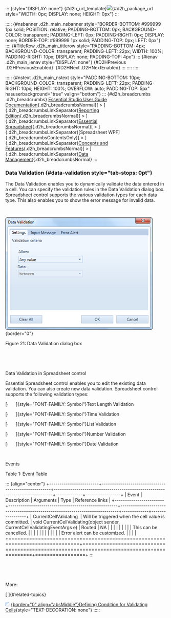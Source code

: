 ::: {style="DISPLAY: none"}
[](ms-xhelp:///?Id=d2h_url_template){#d2h_url_template}![](!package_url!){#d2h_package_url style="WIDTH: 0px; DISPLAY: none; HEIGHT: 0px"}
:::

::::: {#nsbanner .d2h_main_nsbanner style="BORDER-BOTTOM: #999999 1px solid; POSITION: relative; PADDING-BOTTOM: 0px; BACKGROUND-COLOR: transparent; PADDING-LEFT: 0px; PADDING-RIGHT: 0px; DISPLAY: none; BORDER-TOP: #999999 1px solid; PADDING-TOP: 0px; LEFT: 0px"}
:::: {#TitleRow .d2h_main_titlerow style="PADDING-BOTTOM: 4px; BACKGROUND-COLOR: transparent; PADDING-LEFT: 22px; WIDTH: 100%; PADDING-RIGHT: 10px; DISPLAY: none; PADDING-TOP: 4px"}
::: {#ienav .d2h_main_ienav style="DISPLAY: none"}
[](ms-xhelp:///?Id=e27ade8b-6764-4f60-9d9b-28978b1ac628){#D2HPrevious .D2HPreviousEnabled}  [](ms-xhelp:///?Id=c4e05552-3f8e-427e-b84b-f4e4428bce43){#D2HNext .D2HNextEnabled}
:::
::::
:::::

::::: {#nstext .d2h_main_nstext style="PADDING-BOTTOM: 10px; BACKGROUND-COLOR: transparent; PADDING-LEFT: 22px; PADDING-RIGHT: 10px; HEIGHT: 100%; OVERFLOW: auto; PADDING-TOP: 5px" hasuserbackground="true" valign="bottom"}
::: {#d2h_breadcrumbs .d2h_breadcrumbs}
[Essential Studio User Guide Documentation](ms-xhelp:///?Id=12457748-09e3-4d74-a240-8e049cedf030){.d2h_breadcrumbsNormal}[ \> ]{.d2h_breadcrumbsLinkSeparator}[Reporting Edition](ms-xhelp:///?Id=027aa5b6-6676-4f93-ad23-c20e8c45792e){.d2h_breadcrumbsNormal}[ \> ]{.d2h_breadcrumbsLinkSeparator}[Essential Spreadsheet](ms-xhelp:///?Id=25812fa4-b4ea-4485-bbfb-30849a783142){.d2h_breadcrumbsNormal}[ \> ]{.d2h_breadcrumbsLinkSeparator}[Spreadsheet WPF]{.d2h_breadcrumbsContentsOnly}[ \> ]{.d2h_breadcrumbsLinkSeparator}[Concepts and Features](ms-xhelp:///?Id=804a67a1-e889-4f6c-8d16-34b9ef155da4){.d2h_breadcrumbsNormal}[ \> ]{.d2h_breadcrumbsLinkSeparator}[Data Management](ms-xhelp:///?Id=78e4ac29-8fe3-4177-8fcf-346136f5791b){.d2h_breadcrumbsNormal}
:::

### Data Validation {#data-validation style="tab-stops: 0pt"}

The Data Validation enables you to dynamically validate the data entered in a cell. You can specify the validation rules in the Data Validation dialog box. Spreadsheet control supports the various validation types for each data type. This also enables you to show the error message for invalid data.

 

![](ImagesExt/image17_28.png){border="0"}

Figure 21: Data Validation dialog box

 

 

Data Validation in Spreadsheet control

Essential Spreadsheet control enables you to edit the existing data validation. You can also create new data validation. Spreadsheet control supports the following validation types:

[·      ]{style="FONT-FAMILY: Symbol"}Text Length Validation

[·      ]{style="FONT-FAMILY: Symbol"}Time Validation

[·      ]{style="FONT-FAMILY: Symbol"}List Validation

[·      ]{style="FONT-FAMILY: Symbol"}Number Validation

[·      ]{style="FONT-FAMILY: Symbol"}Date Validation

 

Events

Table 1: Event Table

::: {align="center"}
+------------------------+-----------------------------------------------------+-----------------------------------------------------------------------------+-------------+-----------------+
| Event                  | Description                                         | Arguments                                                                   | Type        | Reference links |
+------------------------+-----------------------------------------------------+-----------------------------------------------------------------------------+-------------+-----------------+
| CurrentCellValidating  | Will be triggered when the cell value is committed. | void CurrentCellValidating(object sender, CurrentCellValidatingEventArgs e) | Routed      | NA              |
|                        |                                                     |                                                                             |             |                 |
|                        | This can be cancelled.                              |                                                                             |             |                 |
|                        |                                                     |                                                                             |             |                 |
|                        | Error alert can be customized.                      |                                                                             |             |                 |
+========================+=====================================================+=============================================================================+=============+=================+
:::

 

 

More:

[ ]{#related-topics}

[![](button.gif){border="0" align="absMiddle"}Defining Condition for Validating Cells](ms-xhelp:///?Id=e19c4b89-4368-4bfd-8f73-c6cf9f1789a9){style="TEXT-DECORATION: none"}
:::::
